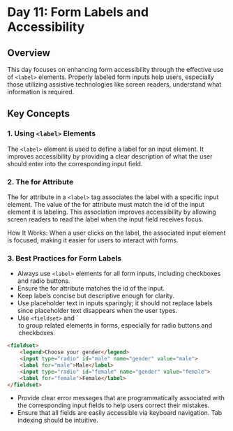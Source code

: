 # Day 11: Form Labels and Accessibility

## Overview
This day focuses on enhancing form accessibility through the effective use of `<label>` elements. Properly labeled form inputs help users, especially those utilizing assistive technologies like screen readers, understand what information is required.

## Key Concepts

### 1. Using `<label>` Elements
The `<label>` element is used to define a label for an input element. It improves accessibility by providing a clear description of what the user should enter into the corresponding input field.

### 2. The for Attribute
The for attribute in a `<label>` tag associates the label with a specific input element. The value of the for attribute must match the id of the input element it is labeling. This association improves accessibility by allowing screen readers to read the label when the input field receives focus.

How It Works:
When a user clicks on the label, the associated input element is focused, making it easier for users to interact with forms.

### 3. Best Practices for Form Labels
- Always use `<label>` elements for all form inputs, including checkboxes and radio buttons.
- Ensure the for attribute matches the id of the input.
- Keep labels concise but descriptive enough for clarity.
- Use placeholder text in inputs sparingly; it should not replace labels since placeholder text disappears when the user types.
- Use `<fieldset>` and `<legend> to group related elements in forms, especially for radio buttons and checkboxes.

```html
<fieldset>  
    <legend>Choose your gender</legend>  
    <input type="radio" id="male" name="gender" value="male">  
    <label for="male">Male</label>  
    <input type="radio" id="female" name="gender" value="female">  
    <label for="female">Female</label>  
</fieldset>
```
- Provide clear error messages that are programmatically associated with the corresponding input fields to help users correct their mistakes.
- Ensure that all fields are easily accessible via keyboard navigation. Tab indexing should be intuitive.



